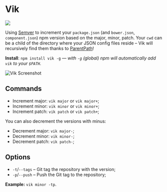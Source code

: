 Vik
=============

<img src="https://badge.fury.io/js/vik.png" />

Using <a href="http://semver.org/" target="_blank">Semver</a> to increment your `package.json` (and `bower.json`, `component.json`) npm version based on the major, minor, patch. Your `cwd` can be a child of the directory where your JSON config files reside &ndash; Vik will recursively find them thanks to <a href="https://github.com/jprichardson/node-parentpath" target="_blank">ParentPath</a>!

**Install**: `npm install vik -g` &mdash; *with `-g` (global) npm will automatically add `vik` to your `$PATH`.*

<img src="http://i.imgur.com/q6rZIsM.png" alt="Vik Screenshot" />

Commands
-------------

 * Increment major: `vik major` or `vik major+`;
 * Increment minor: `vik minor` or `vik minor+`;
 * Increment patch: `vik patch` or `vik patch+`;

You can also decrement the versions with minus:

 * Decrement major: `vik major-`;
 * Decrement minor: `vik minor-`;
 * Decrement patch: `vik patch-`;

Options
-------------

 * `-t`/`--tags` &ndash; Git tag the repository with the version;
 * `-p`/`--push` &ndash; Push the Git tag to the repository;

**Example:** `vik minor -tp`.